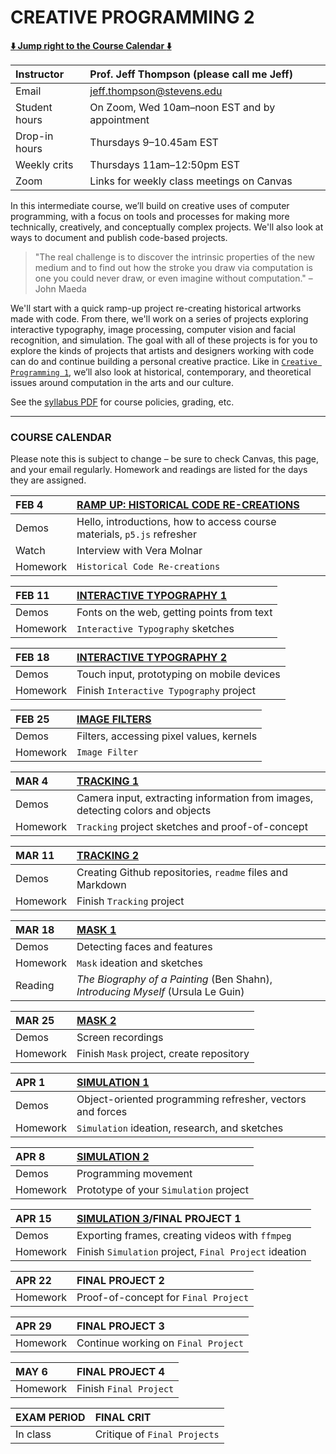# CREATIVE PROGRAMMING 2

**[:arrow_down: Jump right to the Course Calendar :arrow_down:](https://github.com/jeffThompson/CreativeProgramming2#course-calendar)**

| Instructor     | Prof. Jeff Thompson (please call me Jeff) |
| :---           | :--- |
| Email          | jeff.thompson@stevens.edu |
| Student hours  | On Zoom, Wed 10am–noon EST and by appointment |
| Drop-in hours  | Thursdays 9–10.45am EST |
| Weekly crits   | Thursdays 11am–12:50pm EST |
| Zoom           | Links for weekly class meetings on Canvas |

In this intermediate course, we’ll build on creative uses of computer programming, with a focus on tools and processes for making more technically, creatively, and conceptually complex projects. We'll also look at ways to document and publish code-based projects.

> "The real challenge is to discover the intrinsic properties of the new medium and to find out how the stroke you draw via computation is one you could never draw, or even imagine without computation." – John Maeda

We'll start with a quick ramp-up project re-creating historical artworks made with code. From there, we'll work on a series of projects exploring interactive typography, image processing, computer vision and facial recognition, and simulation. The goal with all of these projects is for you to explore the kinds of projects that artists and designers working with code can do and continue building a personal creative practice. Like in [`Creative Programming 1`](https://github.com/jeffThompson/CreativeProgramming1), we’ll also look at historical, contemporary, and theoretical issues around computation in the arts and our culture.

See the [syllabus PDF](https://github.com/jeffThompson/CreativeProgramming2/blob/master/Syllabus.pdf) for course policies, grading, etc.

***

### COURSE CALENDAR
Please note this is subject to change – be sure to check Canvas, this page, and your email regularly. Homework and readings are listed for the days they are assigned.

| FEB 4       | [RAMP UP: HISTORICAL CODE RE-CREATIONS](https://github.com/jeffThompson/CreativeProgramming2/tree/master/Week00_RampUp) |
| :---        | :--- |
| Demos       | Hello, introductions, how to access course materials, `p5.js` refresher |
| Watch       | Interview with Vera Molnar |
| Homework    | `Historical Code Re-creations` |

| FEB 11      | [INTERACTIVE TYPOGRAPHY 1](https://github.com/jeffThompson/CreativeProgramming2/tree/master/Week01_InteractiveTypography) |
| :---        | :--- |
| Demos       | Fonts on the web, getting points from text |
| Homework    | `Interactive Typography` sketches |

| FEB 18      | [INTERACTIVE TYPOGRAPHY 2](https://github.com/jeffThompson/CreativeProgramming2/tree/master/Week01_InteractiveTypography) |
| :---        | :--- |
| Demos       | Touch input, prototyping on mobile devices |
| Homework    | Finish `Interactive Typography` project |

| FEB 25      | [IMAGE FILTERS](https://github.com/jeffThompson/CreativeProgramming2/tree/master/Week03_ImageFilters) |
| :---        | :--- |
| Demos       | Filters, accessing pixel values, kernels |
| Homework    | `Image Filter` |

| MAR 4       | [TRACKING 1](https://github.com/jeffThompson/CreativeProgramming2/tree/master/Week04_Tracking) |
| :---        | :--- |
| Demos       | Camera input, extracting information from images, detecting colors and objects |
| Homework    | `Tracking` project sketches and proof-of-concept |

| MAR 11      | [TRACKING 2](https://github.com/jeffThompson/CreativeProgramming2/tree/master/Week04_Tracking) |
| :---        | :--- |
| Demos       | Creating Github repositories, `readme` files and Markdown |
| Homework    | Finish `Tracking` project |

| MAR 18      | [MASK 1](Week06_Mask) |
| :---        | :--- |
| Demos       | Detecting faces and features |
| Homework    | `Mask` ideation and sketches |
| Reading     | *The Biography of a Painting* (Ben Shahn), *Introducing Myself* (Ursula Le Guin) |

| MAR 25      | [MASK 2](Week06_Mask) |
| :---        | :--- |
| Demos       | Screen recordings |
| Homework    | Finish `Mask` project, create repository |

| APR 1       | [SIMULATION 1](Week08_Simulation) |
| :---        | :--- |
| Demos       | Object-oriented programming refresher, vectors and forces |
| Homework    | `Simulation` ideation, research, and sketches |

| APR 8       | [SIMULATION 2](Week08_Simulation) |
| :---        | :--- |
| Demos       | Programming movement |
| Homework    | Prototype of your `Simulation` project |

| APR 15      | [SIMULATION 3](Week08_Simulation)/FINAL PROJECT 1 |
| :---        | :--- |
| Demos       | Exporting frames, creating videos with `ffmpeg` |
| Homework    | Finish `Simulation` project, `Final Project` ideation |

| APR 22      | FINAL PROJECT 2 |
| :---        | :--- |
| Homework    | Proof-of-concept for `Final Project` |

| APR 29      | FINAL PROJECT 3 |
| :---        | :--- |
| Homework    | Continue working on `Final Project` |

| MAY 6       | FINAL PROJECT 4 |
| :---        | :--- |
| Homework    | Finish `Final Project` |

| EXAM PERIOD | FINAL CRIT |
| :---        | :--- |
| In class    | Critique of `Final Projects` |

